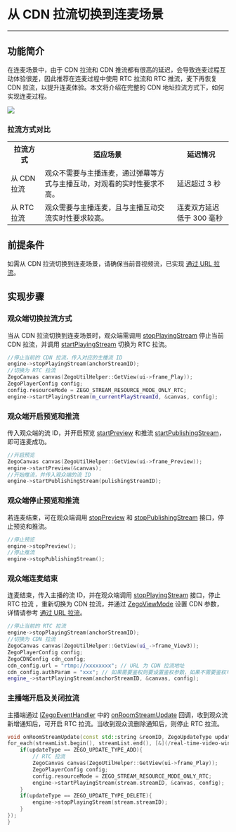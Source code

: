 # 从 CDN 拉流切换到连麦场景

- - -

## 功能简介

在连麦场景中，由于 CDN 拉流和 CDN 推流都有很高的延迟，会导致连麦过程互动体验很差，因此推荐在连麦过程中使用 RTC 拉流和 RTC 推流，麦下再恢复 CDN 拉流，以提升连麦体验。本文将介绍在完整的 CDN 地址拉流方式下，如何实现连麦过程。

<Frame width="512" height="auto" caption=""><img src="https://doc-media.zego.im/sdk-doc/Pics/Common/ZegoExpressEngine/CDN_To_Call_Scenario.png" /></Frame>

### 拉流方式对比

<table>

<tbody><tr>
<th>拉流方式</th>
<th>适应场景</th>
<th>延迟情况</th>
</tr>
<tr>
<td>从 CDN 拉流</td>
<td>观众不需要与主播连麦，通过弹幕等方式与主播互动，对观看的实时性要求不高。</td>
<td>延迟超过 3 秒</td>
</tr>
<tr>
<td>从 RTC 拉流</td>
<td>观众需要与主播连麦，且与主播互动交流实时性要求较高。</td>
<td>连麦双方延迟低于 300 毫秒</td>
</tr>
</tbody></table>


## 前提条件

如需从 CDN 拉流切换到连麦场景，请确保当前音视频流，已实现 [通过 URL 拉流](https://doc-zh.zego.im/article/1183)。

## 实现步骤

### 观众端切换拉流方式

当从 CDN 拉流切换到连麦场景时，观众端需调用 [stopPlayingStream](https://doc-zh.zego.im/article/api?doc=Express_Video_SDK_API~cpp_windows~class~IZegoExpressEngine#stop-playing-stream) 停止当前 CDN 拉流，并调用 [startPlayingStream](https://doc-zh.zego.im/article/api?doc=Express_Video_SDK_API~cpp_windows~class~IZegoExpressEngine#start-playing-stream) 切换为 RTC 拉流。

```cpp
//停止当前的 CDN 拉流，传入对应的主播流 ID
engine->stopPlayingStream(anchorStreamID);
//切换为 RTC 拉流
ZegoCanvas canvas(ZegoUtilHelper::GetView(ui->frame_Play));
ZegoPlayerConfig config;
config.resourceMode = ZEGO_STREAM_RESOURCE_MODE_ONLY_RTC;
engine->startPlayingStream(m_currentPlayStreamId, &canvas, config);
```

### 观众端开启预览和推流

传入观众端的流 ID，并开启预览 [startPreview](https://doc-zh.zego.im/article/api?doc=Express_Video_SDK_API~cpp_windows~class~IZegoExpressEngine#start-preview) 和推流 [startPublishingStream](https://doc-zh.zego.im/article/api?doc=Express_Video_SDK_API~cpp_windows~class~IZegoExpressEngine#start-publishing-stream)，即可连麦成功。


```cpp
//开启预览
ZegoCanvas canvas(ZegoUtilHelper::GetView(ui->frame_Preview));
engine->startPreview(&canvas);
//开始推流，并传入观众端的流 ID
engine->startPublishingStream(pulishingStreamID);
```

### 观众端停止预览和推流

若连麦结束，可在观众端调用 [stopPreview](https://doc-zh.zego.im/article/api?doc=Express_Video_SDK_API~cpp_windows~class~IZegoExpressEngine#stop-preview) 和 [stopPublishingStream](https://doc-zh.zego.im/article/api?doc=Express_Video_SDK_API~cpp_windows~class~IZegoExpressEngine#stop-publishing-stream) 接口，停止预览和推流。

```cpp
//停止预览
engine->stopPreview();
//停止推流
engine->stopPublishingStream();
```


### 观众端连麦结束

连麦结束，传入主播的流 ID，并在观众端调用 [stopPlayingStream](https://doc-zh.zego.im/article/api?doc=Express_Video_SDK_API~cpp_windows~class~IZegoExpressEngine#stop-playing-stream) 接口，停止 RTC 拉流 ，重新切换为 CDN 拉流，并通过 [ZegoViewMode](https://doc-zh.zego.im/article/api?doc=Express_Video_SDK_API~cpp_windows~enum~ZegoViewMode) 设置 CDN 参数，详情请参考 [通过 URL 拉流](https://doc-zh.zego.im/article/1183)。

```cpp
//停止当前的 RTC 拉流
engine->stopPlayingStream(anchorStreamID);
//切换为 CDN 拉流
ZegoCanvas canvas(ZegoUtilHelper::GetView(ui_->frame_View3));
ZegoPlayerConfig config;
ZegoCDNConfig cdn_config;
cdn_config.url = "rtmp://xxxxxxxx"; // URL 为 CDN 拉流地址
cdn_config.authParam = "xxx"; // 如果需要鉴权则要设置鉴权参数，如果不需要鉴权可以不设置（鉴权参数不能带"?"字符）
engine_->startPlayingStream(anchorStreamID, &canvas, config);
```

### 主播端开启及关闭拉流

主播端通过 [IZegoEventHandler](https://doc-zh.zego.im/article/api?doc=Express_Video_SDK_API~cpp_windows~class~IZegoEventHandler) 中的 [onRoomStreamUpdate](https://doc-zh.zego.im/article/api?doc=Express_Video_SDK_API~cpp_windows~class~IZegoEventHandler#on-room-stream-update) 回调，收到观众流新增通知后，可开启 RTC 拉流。当收到观众流删除通知后，则停止 RTC 拉流。

```cpp
void onRoomStreamUpdate(const std::string &roomID, ZegoUpdateType updateType, const std::vector<ZegoStream> &streamList, const std::string& extendData) {
for_each(streamList.begin(), streamList.end(), [&](/real-time-video-windows-cpp/best-practice/zegostream-stream){
    if(updateType == ZEGO_UPDATE_TYPE_ADD){
        // RTC 拉流
        ZegoCanvas canvas(ZegoUtilHelper::GetView(ui->frame_Play));
        ZegoPlayerConfig config;
        config.resourceMode = ZEGO_STREAM_RESOURCE_MODE_ONLY_RTC;
        engine->startPlayingStream(stream.streamID, &canvas, config);
    }
    if(updateType == ZEGO_UPDATE_TYPE_DELETE){
        engine->stopPlayingStream(stream.streamID);
    }
});
}
```

